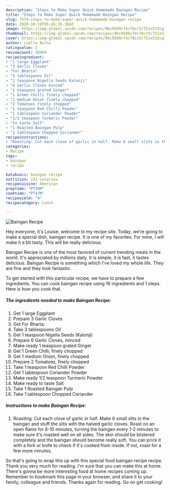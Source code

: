 ```yaml
---
description: "Steps to Make Super Quick Homemade Baingan Recipe"
title: "Steps to Make Super Quick Homemade Baingan Recipe"
slug: 7574-steps-to-make-super-quick-homemade-baingan-recipe
date: 2020-10-19T05:45:29.368Z
image: https://img-global.cpcdn.com/recipes/9bc9589cf4c78cc5/751x532cq70/baingan-recipe-recipe-main-photo.jpg
thumbnail: https://img-global.cpcdn.com/recipes/9bc9589cf4c78cc5/751x532cq70/baingan-recipe-recipe-main-photo.jpg
cover: https://img-global.cpcdn.com/recipes/9bc9589cf4c78cc5/751x532cq70/baingan-recipe-recipe-main-photo.jpg
author: Luella Burns
ratingvalue: 5
reviewcount: 38469
recipeingredient:
- "1 large Eggplant"
- "3 Garlic Cloves"
- "For Bharta"
- "3 tablespoons Oil"
- "1 teaspoon Nigella Seeds Kalonji"
- "6 Garlic Cloves minced"
- "1 teaspoon grated Ginger"
- "1 Green Chilli finely chopped"
- "1 medium Onion finely chopped"
- "2 Tomatoes finely chopped"
- "1 teaspoon Red Chilli Powder"
- "1 tablespoon Coriander Powder"
- "1/2 teaspoon Turmeric Powder"
- "to taste Salt"
- "1 Roasted Baingan Pulp"
- "1 tablespoon Chopped Coriander"
recipeinstructions:
- "Roasting: Cut each clove of garlic in half. Make 6 small slits in the baingan and stuff the slits with the halved garlic cloves. Roast on an open flame for 8-10 minutes, turning the baingan every 1-2 minutes to make sure it&#39;s roasted well on all sides. The skin should be blistered completely and the baingan should become really soft. You can prick it with a fork or knife to check if it&#39;s cooked from inside. If not, roast for a few more minutes."
categories:
- Recipe
tags:
- baingan
- recipe

katakunci: baingan recipe 
nutrition: 231 calories
recipecuisine: American
preptime: "PT34M"
cooktime: "PT47M"
recipeyield: "4"
recipecategory: Lunch

---
```



![Baingan Recipe](https://img-global.cpcdn.com/recipes/9bc9589cf4c78cc5/751x532cq70/baingan-recipe-recipe-main-photo.jpg)

Hey everyone, it's Louise, welcome to my recipe site. Today, we're going to make a special dish, baingan recipe. It is one of my favorites. For mine, I will make it a bit tasty. This will be really delicious.

Baingan Recipe is one of the most favored of current trending meals in the world. It's appreciated by millions daily. It is simple, it is fast, it tastes delicious. Baingan Recipe is something which I've loved my whole life. They are fine and they look fantastic.




To get started with this particular recipe, we have to prepare a few ingredients. You can cook baingan recipe using 16 ingredients and 1 steps. Here is how you cook that.

<!--inarticleads1-->

##### The ingredients needed to make Baingan Recipe:

1. Get 1 large Eggplant
1. Prepare 3 Garlic Cloves
1. Get For Bharta:
1. Take 3 tablespoons Oil
1. Get 1 teaspoon Nigella Seeds (Kalonji)
1. Prepare 6 Garlic Cloves, minced
1. Make ready 1 teaspoon grated Ginger
1. Get 1 Green Chilli, finely chopped
1. Get 1 medium Onion, finely chopped
1. Prepare 2 Tomatoes, finely chopped
1. Take 1 teaspoon Red Chilli Powder
1. Get 1 tablespoon Coriander Powder
1. Make ready 1/2 teaspoon Turmeric Powder
1. Make ready to taste Salt
1. Take 1 Roasted Baingan Pulp
1. Take 1 tablespoon Chopped Coriander




<!--inarticleads2-->

##### Instructions to make Baingan Recipe:

1. Roasting: Cut each clove of garlic in half. Make 6 small slits in the baingan and stuff the slits with the halved garlic cloves. Roast on an open flame for 8-10 minutes, turning the baingan every 1-2 minutes to make sure it&#39;s roasted well on all sides. The skin should be blistered completely and the baingan should become really soft. You can prick it with a fork or knife to check if it&#39;s cooked from inside. If not, roast for a few more minutes.




So that's going to wrap this up with this special food baingan recipe recipe. Thank you very much for reading. I'm sure that you can make this at home. There's gonna be more interesting food at home recipes coming up. Remember to bookmark this page in your browser, and share it to your family, colleague and friends. Thanks again for reading. Go on get cooking!
